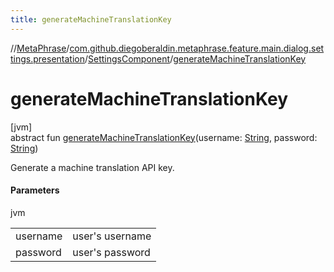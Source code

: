 ```yaml
---
title: generateMachineTranslationKey
---
```

//[MetaPhrase](../../../index.html)/[com.github.diegoberaldin.metaphrase.feature.main.dialog.settings.presentation](../index.html)/[SettingsComponent](index.html)/[generateMachineTranslationKey](generate-machine-translation-key.html)



# generateMachineTranslationKey



[jvm]\
abstract fun [generateMachineTranslationKey](generate-machine-translation-key.html)(username: [String](https://kotlinlang.org/api/latest/jvm/stdlib/kotlin/-string/index.html), password: [String](https://kotlinlang.org/api/latest/jvm/stdlib/kotlin/-string/index.html))



Generate a machine translation API key.



#### Parameters


jvm

| | |
|---|---|
| username | user's username |
| password | user's password |




